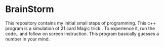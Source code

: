 # BrainStorm
This repository contains my initial small steps of programming.
This c++ program is a simulation of 21 card Magic trick.. To experience it, run the code.. and follow on screen instruction. This program basically guesses a number in your mind.
